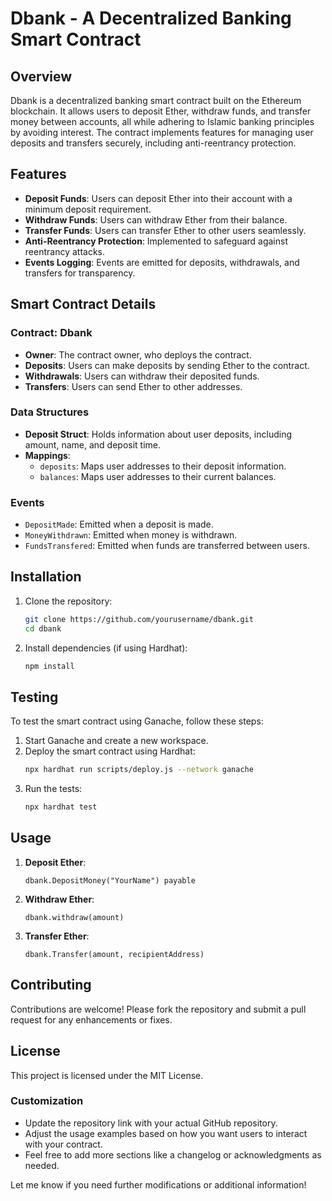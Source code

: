 # Dbank - A Decentralized Banking Smart Contract

## Overview

Dbank is a decentralized banking smart contract built on the Ethereum blockchain. It allows users to deposit Ether, withdraw funds, and transfer money between accounts, all while adhering to Islamic banking principles by avoiding interest. The contract implements features for managing user deposits and transfers securely, including anti-reentrancy protection.

## Features

- **Deposit Funds**: Users can deposit Ether into their account with a minimum deposit requirement.
- **Withdraw Funds**: Users can withdraw Ether from their balance.
- **Transfer Funds**: Users can transfer Ether to other users seamlessly.
- **Anti-Reentrancy Protection**: Implemented to safeguard against reentrancy attacks.
- **Events Logging**: Events are emitted for deposits, withdrawals, and transfers for transparency.

## Smart Contract Details

### Contract: Dbank

- **Owner**: The contract owner, who deploys the contract.
- **Deposits**: Users can make deposits by sending Ether to the contract.
- **Withdrawals**: Users can withdraw their deposited funds.
- **Transfers**: Users can send Ether to other addresses.

### Data Structures

- **Deposit Struct**: Holds information about user deposits, including amount, name, and deposit time.
- **Mappings**:
  - `deposits`: Maps user addresses to their deposit information.
  - `balances`: Maps user addresses to their current balances.

### Events

- `DepositMade`: Emitted when a deposit is made.
- `MoneyWithdrawn`: Emitted when money is withdrawn.
- `FundsTransfered`: Emitted when funds are transferred between users.

## Installation

1. Clone the repository:
   ```bash
   git clone https://github.com/yourusername/dbank.git
   cd dbank
   ```
2. Install dependencies (if using Hardhat):
   ```bash
   npm install
   ```

## Testing

To test the smart contract using Ganache, follow these steps:

1. Start Ganache and create a new workspace.
2. Deploy the smart contract using Hardhat:
   ```bash
   npx hardhat run scripts/deploy.js --network ganache
   ```
3. Run the tests:
   ```bash
   npx hardhat test
   ```

## Usage

1. **Deposit Ether**:

   ```solidity
   dbank.DepositMoney("YourName") payable
   ```

2. **Withdraw Ether**:

   ```solidity
   dbank.withdraw(amount)
   ```

3. **Transfer Ether**:
   ```solidity
   dbank.Transfer(amount, recipientAddress)
   ```

## Contributing

Contributions are welcome! Please fork the repository and submit a pull request for any enhancements or fixes.

## License

This project is licensed under the MIT License.

### Customization

- Update the repository link with your actual GitHub repository.
- Adjust the usage examples based on how you want users to interact with your contract.
- Feel free to add more sections like a changelog or acknowledgments as needed.

Let me know if you need further modifications or additional information!

```

```

```

```
